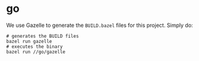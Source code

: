 # go

We use Gazelle to generate the `BUILD.bazel` files for this project. Simply do:
```
# generates the BUILD files
bazel run gazelle
# executes the binary
bazel run //go/gazelle
```
